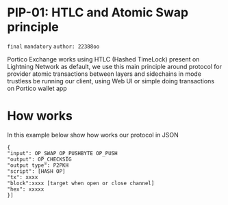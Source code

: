 # PIP-01: HTLC and Atomic Swap principle

`final` `mandatory` `author: 22388oo`

Portico Exchange works using HTLC (Hashed TimeLock) present on Lightning Network as default, we use this main principle around protocol for provider atomic transactions between layers and sidechains in mode trustless be running our client, using Web UI or simple doing transactions on Portico wallet app


# How works

In this example below show how works our protocol in JSON

```
{
"input": OP_SWAP OP_PUSHBYTE OP_PUSH
"output": OP_CHECKSIG 
"output type": P2PKH 
"script": [HASH OP]
"tx": xxxx
"block":xxxx [target when open or close channel]
"hex": xxxxx
}]
